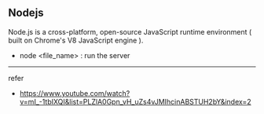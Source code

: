 ## Nodejs
Node.js is a cross-platform, open-source JavaScript runtime environment ( built on Chrome's V8 JavaScript engine ).
- node <file_name> : run the server

----------------------
refer
- https://www.youtube.com/watch?v=mI_-1tbIXQI&list=PLZlA0Gpn_vH_uZs4vJMIhcinABSTUH2bY&index=2
